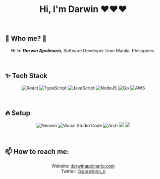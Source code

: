 <h1 align="center"> Hi, I'm Darwin ❤️❤️❤️ </h1>

 </br>
 
 ##  🚀 Who me? 🤗

<div align="center">

 
  
 Hi Im ***Darwin Apolinario***, Software Developer from Manila, Philippines. 

</div>
 </br>

  ## ✨ Tech Stack
  
  
<div align="center">
  

  
![React](https://img.shields.io/badge/react-%2320232a.svg?style=for-the-badge&logo=react&logoColor=%2361DAFB)
![TypeScript](https://img.shields.io/badge/typescript-%23007ACC.svg?style=for-the-badge&logo=typescript&logoColor=white)
![JavaScript](https://img.shields.io/badge/javascript-%23323330.svg?style=for-the-badge&logo=javascript&logoColor=%23F7DF1E)
![NodeJS](https://img.shields.io/badge/node.js-6DA55F?style=for-the-badge&logo=node.js&logoColor=white)
![Go](https://img.shields.io/badge/go-%2300ADD8.svg?style=for-the-badge&logo=go&logoColor=white)
![AWS](https://img.shields.io/badge/AWS-%23FF9900.svg?style=for-the-badge&logo=amazon-aws&logoColor=white)

</div>

 </br>
 
  ## 🔥 Setup
  
  
<div align="center">
  

  
![Neovim](https://img.shields.io/badge/NeoVim-%2357A143.svg?&style=for-the-badge&logo=neovim&logoColor=white)
![Visual Studio Code](https://img.shields.io/badge/Visual%20Studio%20Code-0078d7.svg?style=for-the-badge&logo=visual-studio-code&logoColor=white)
 ![Arch](https://img.shields.io/badge/Arch%20Linux-1793D1?logo=arch-linux&logoColor=fff&style=for-the-badge)
<img src="https://img.shields.io/static/v1?label=WM&message=i3-gaps&color=lightgray&style=for-the-badge"/>
<img src="https://img.shields.io/static/v1?label=Keyboard&message=KINESIS&color=lightgray&style=for-the-badge"/>
  
</div>


 </br>
 
## 📫 How to reach me:

<div align="center">
  
 Website: [darwinapolinario.com](https://darwinapolinario.com/)
  </br>
 Twitter: [@darwinnn_n](https://twitter.com/darwinnn_n)
    
</div>


 </br>

